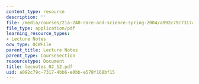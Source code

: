 ```yaml
---
content_type: resource
description: ''
file: /media/courses/21a-240-race-and-science-spring-2004/a092c79c73174bb6e0bbe578f168bf15_lecnotes_02_12.pdf
file_type: application/pdf
learning_resource_types:
- Lecture Notes
ocw_type: OCWFile
parent_title: Lecture Notes
parent_type: CourseSection
resourcetype: Document
title: lecnotes_02_12.pdf
uid: a092c79c-7317-4bb6-e0bb-e578f168bf15
---
```

